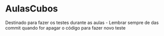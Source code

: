 # AulasCubos
Destinado para fazer os testes durante as aulas - Lembrar sempre de das commit quando for apagar o código para fazer novo teste
